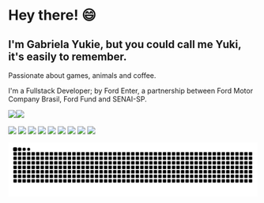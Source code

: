 

# Hey there! 😄


## I'm Gabriela Yukie, but you could call me Yuki, it's easily to remember.

Passionate about games, animals and coffee.

I'm a Fullstack Developer; by Ford Enter, a partnership between Ford Motor Company Brasil, Ford Fund and SENAI-SP.



<img height ="200" src="https://github-readme-stats.vercel.app/api?username=yukiecanatto&show_icons=true&theme=radical"/><img height ="200" src="https://github-readme-stats.vercel.app/api/top-langs/?username=anuraghazra&layout=donut"/>


<img height = "80" src="https://devicon-website.vercel.app/api/java/plain-wordmark.svg" /> <img height = "80" src="https://devicon-website.vercel.app/api/mysql/plain-wordmark.svg"></img>
<img height = "80" src="https://devicon-website.vercel.app/api/spring/original-wordmark.svg"></img> <img height = "80" src="https://cdn.jsdelivr.net/gh/devicons/devicon/icons/html5/html5-plain-wordmark.svg" /> <img height = "80" src="https://cdn.jsdelivr.net/gh/devicons/devicon/icons/css3/css3-plain-wordmark.svg" /> <img height = "80" src="https://cdn.jsdelivr.net/gh/devicons/devicon/icons/javascript/javascript-plain.svg" /> <img height = "80" src="https://devicon-website.vercel.app/api/github/original.svg"></img> <img height = "80" src="https://devicon-website.vercel.app/api/git/original.svg"></img> <img height = "80" src="https://cdn.jsdelivr.net/gh/devicons/devicon/icons/git/git-plain-wordmark.svg" />

<img src="https://raw.githubusercontent.com/shahradelahi/shahradelahi/output/github-contribution-grid-snake-dark.svg#gh-dark-mode-only"/>




          
